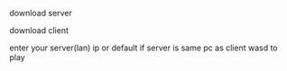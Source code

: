 download server

download client

enter your server(lan) ip or default if server is same pc as client
wasd to play

